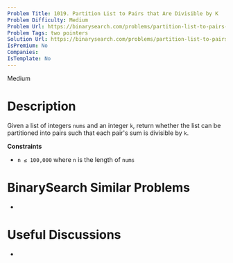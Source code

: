 ```yaml
---
Problem Title: 1019. Partition List to Pairs that Are Divisible by K
Problem Difficulty: Medium
Problem Url: https://binarysearch.com/problems/partition-list-to-pairs-that-are-divisible-by-k/
Problem Tags: two pointers
Solution Url: https://binarysearch.com/problems/partition-list-to-pairs-that-are-divisible-by-k/solutions/
IsPremium: No
Companies: 
IsTemplate: No
---
```


<span style="color: ;">Medium</span>

# Description

Given a list of integers `nums` and an integer `k`, return whether the list can be partitioned into pairs such that each pair's sum is divisible by `k`.

**Constraints**
- `n ≤ 100,000` where `n` is the length of `nums`

# BinarySearch Similar Problems

- []()

# Useful Discussions

- []()
